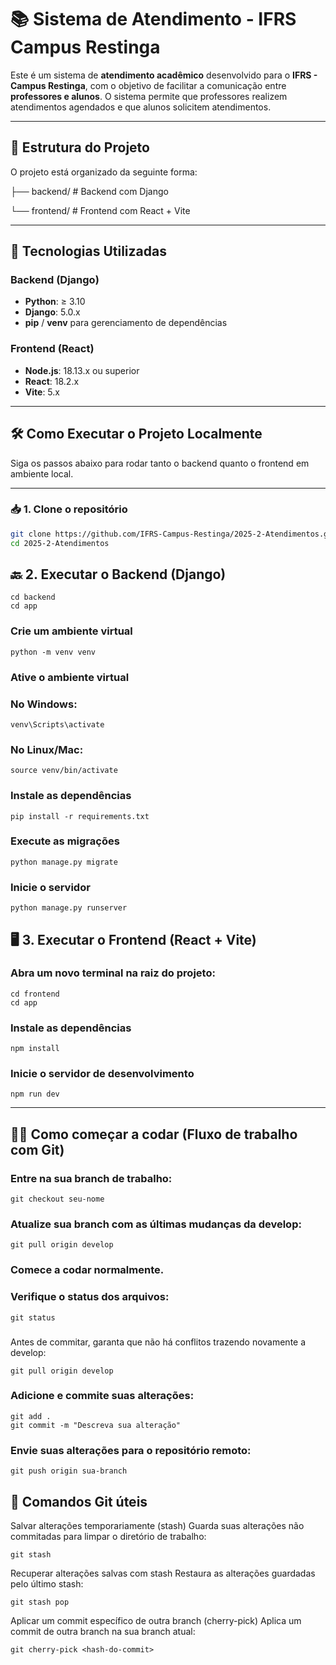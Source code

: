 # 📚 Sistema de Atendimento - IFRS Campus Restinga

Este é um sistema de **atendimento acadêmico** desenvolvido para o **IFRS - Campus Restinga**, com o objetivo de facilitar a comunicação entre **professores e alunos**. O sistema permite que professores realizem atendimentos agendados e que alunos solicitem atendimentos.

---

## 📁 Estrutura do Projeto

O projeto está organizado da seguinte forma:

├── backend/ # Backend com Django

└── frontend/ # Frontend com React + Vite

---

## 🚀 Tecnologias Utilizadas

### Backend (Django)

- **Python**: ≥ 3.10
- **Django**: 5.0.x
- **pip** / **venv** para gerenciamento de dependências

### Frontend (React)

- **Node.js**: 18.13.x ou superior
- **React**: 18.2.x
- **Vite**: 5.x

---

## 🛠️ Como Executar o Projeto Localmente

Siga os passos abaixo para rodar tanto o backend quanto o frontend em ambiente local.

---

### 📥 1. Clone o repositório

```bash
git clone https://github.com/IFRS-Campus-Restinga/2025-2-Atendimentos.git
cd 2025-2-Atendimentos
```

## 🔙 2. Executar o Backend (Django)
```
cd backend
cd app
```

### Crie um ambiente virtual

```
python -m venv venv
```

### Ative o ambiente virtual

### No Windows:
```
venv\Scripts\activate
```
### No Linux/Mac:
```
source venv/bin/activate
```

### Instale as dependências
```
pip install -r requirements.txt
```

### Execute as migrações
```
python manage.py migrate
```

### Inicie o servidor
```
python manage.py runserver
```

## 🖥️ 3. Executar o Frontend (React + Vite)

### Abra um novo terminal na raiz do projeto:

```
cd frontend
cd app
```

### Instale as dependências
```
npm install
```

### Inicie o servidor de desenvolvimento
```
npm run dev
```

---

## 👩‍💻 Como começar a codar (Fluxo de trabalho com Git)

### Entre na sua branch de trabalho:
```
git checkout seu-nome
```

### Atualize sua branch com as últimas mudanças da develop:
```
git pull origin develop
```

### Comece a codar normalmente.


### Verifique o status dos arquivos:
```
git status
```

### 
Antes de commitar, garanta que não há conflitos trazendo novamente a develop:
```
git pull origin develop
```

### Adicione e commite suas alterações:
```
git add .
git commit -m "Descreva sua alteração"
```

### Envie suas alterações para o repositório remoto:
```
git push origin sua-branch
```

## 🧰 Comandos Git úteis

Salvar alterações temporariamente (stash)
Guarda suas alterações não commitadas para limpar o diretório de trabalho:
```
git stash
```

Recuperar alterações salvas com stash
Restaura as alterações guardadas pelo último stash:
```
git stash pop
```

Aplicar um commit específico de outra branch (cherry-pick)
Aplica um commit de outra branch na sua branch atual:
```
git cherry-pick <hash-do-commit>
```
